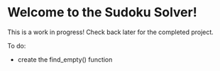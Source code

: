 # Welcome to the Sudoku Solver!

This is a work in progress! Check back later for the completed project.

To do:
- create the find_empty() function